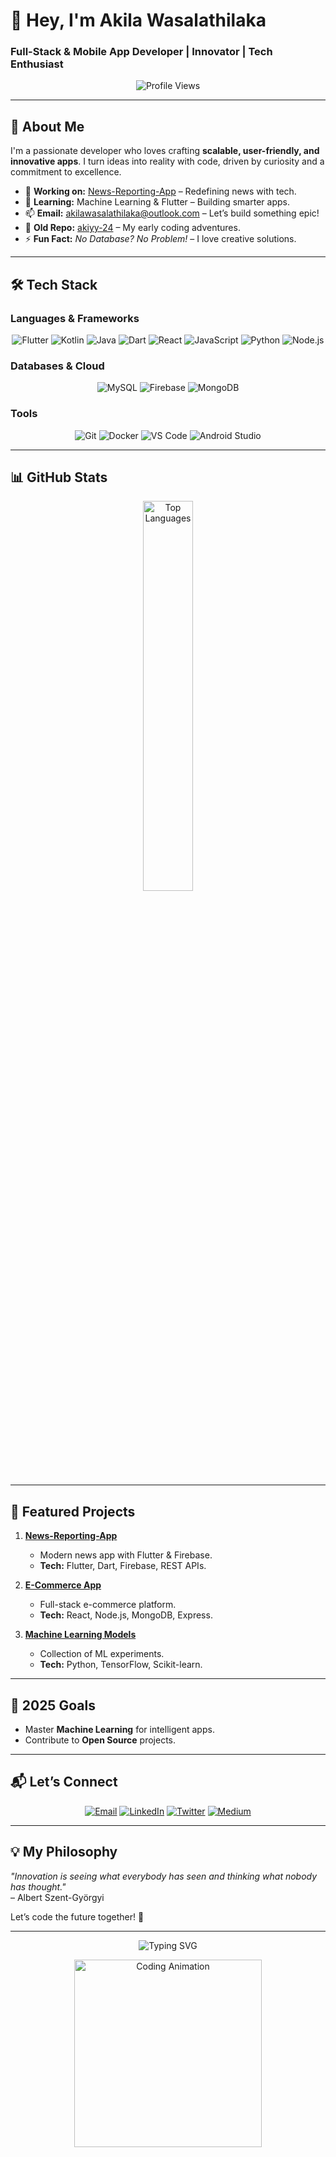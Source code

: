 # 👋 Hey, I'm **Akila Wasalathilaka**

### Full-Stack & Mobile App Developer | Innovator | Tech Enthusiast

<p align="center">
    <img src="https://komarev.com/ghpvc/?username=akila-wasalathilaka&label=Profile%20Views&color=ff6b6b&style=flat" alt="Profile Views" />
</p>

---

## 🚀 About Me

I'm a passionate developer who loves crafting **scalable, user-friendly, and innovative apps**. I turn ideas into reality with code, driven by curiosity and a commitment to excellence.

- 🔭 **Working on:** [News-Reporting-App](https://github.com/Akila-Wasalathilaka/News-reporting-app.git) – Redefining news with tech.  
- 🌱 **Learning:** Machine Learning & Flutter – Building smarter apps.  
- 📫 **Email:** [akilawasalathilaka@outlook.com](mailto:akilawasalathilaka@outlook.com) – Let’s build something epic!  
- 🔗 **Old Repo:** [akiyy-24](https://github.com/akiyy-24) – My early coding adventures.  
- ⚡ **Fun Fact:** *No Database? No Problem!* – I love creative solutions.

---

## 🛠️ Tech Stack

### Languages & Frameworks
<p align="center">
    <img src="https://img.shields.io/badge/Flutter-02569B?style=flat&logo=flutter&logoColor=white" alt="Flutter" />
    <img src="https://img.shields.io/badge/Kotlin-0095D5?style=flat&logo=kotlin&logoColor=white" alt="Kotlin" />
    <img src="https://img.shields.io/badge/Java-ED8B00?style=flat&logo=openjdk&logoColor=white" alt="Java" />
    <img src="https://img.shields.io/badge/Dart-0175C2?style=flat&logo=dart&logoColor=white" alt="Dart" />
    <img src="https://img.shields.io/badge/React-20232A?style=flat&logo=react&logoColor=61DAFB" alt="React" />
    <img src="https://img.shields.io/badge/JavaScript-F7DF1E?style=flat&logo=javascript&logoColor=black" alt="JavaScript" />
    <img src="https://img.shields.io/badge/Python-3776AB?style=flat&logo=python&logoColor=white" alt="Python" />
    <img src="https://img.shields.io/badge/Node.js-339933?style=flat&logo=node.js&logoColor=white" alt="Node.js" />
</p>

### Databases & Cloud
<p align="center">
    <img src="https://img.shields.io/badge/MySQL-4479A1?style=flat&logo=mysql&logoColor=white" alt="MySQL" />
    <img src="https://img.shields.io/badge/Firebase-FFCA28?style=flat&logo=firebase&logoColor=black" alt="Firebase" />
    <img src="https://img.shields.io/badge/MongoDB-47A248?style=flat&logo=mongodb&logoColor=white" alt="MongoDB" />
</p>

### Tools
<p align="center">
    <img src="https://img.shields.io/badge/Git-F05032?style=flat&logo=git&logoColor=white" alt="Git" />
    <img src="https://img.shields.io/badge/Docker-2496ED?style=flat&logo=docker&logoColor=white" alt="Docker" />
    <img src="https://img.shields.io/badge/VS_Code-007ACC?style=flat&logo=visual-studio-code&logoColor=white" alt="VS Code" />
    <img src="https://img.shields.io/badge/Android_Studio-3DDC84?style=flat&logo=android-studio&logoColor=white" alt="Android Studio" />
</p>

---

## 📊 GitHub Stats

<p align="center">
    <img src="https://github-readme-stats.vercel.app/api/top-langs/?username=akila-wasalathilaka&layout=compact&theme=dracula" alt="Top Languages" width="40%" />
</p>

---

## 🌟 Featured Projects

1. **[News-Reporting-App](https://github.com/Akila-Wasalathilaka/News-reporting-app.git)**  
   - Modern news app with Flutter & Firebase.  
   - **Tech:** Flutter, Dart, Firebase, REST APIs.

2. **[E-Commerce App](https://github.com/Akila-Wasalathilaka/E-Commerce-App)**  
   - Full-stack e-commerce platform.  
   - **Tech:** React, Node.js, MongoDB, Express.

3. **[Machine Learning Models](https://github.com/Akila-Wasalathilaka/ML-Projects)**  
   - Collection of ML experiments.  
   - **Tech:** Python, TensorFlow, Scikit-learn.

---

## 🎯 2025 Goals

- Master **Machine Learning** for intelligent apps.  
- Contribute to **Open Source** projects.  

---

## 📬 Let’s Connect

<p align="center">
    <a href="mailto:akilawasalathilaka@outlook.com"><img src="https://img.shields.io/badge/Email-0078D4?style=flat&logo=microsoft-outlook&logoColor=white" alt="Email" /></a>
    <a href="https://linkedin.com/in/akila-wasalathilaka" target="_blank"><img src="https://img.shields.io/badge/LinkedIn-0077B5?style=flat&logo=linkedin&logoColor=white" alt="LinkedIn" /></a>
    <a href="https://twitter.com/akila_wasala" target="_blank"><img src="https://img.shields.io/badge/Twitter-1DA1F2?style=flat&logo=twitter&logoColor=white" alt="Twitter" /></a>
    <a href="https://medium.com/@akilawasalathilaka" target="_blank"><img src="https://img.shields.io/badge/Medium-12100E?style=flat&logo=medium&logoColor=white" alt="Medium" /></a>
</p>

---

## 💡 My Philosophy

*"Innovation is seeing what everybody has seen and thinking what nobody has thought."*  
– Albert Szent-Györgyi

Let’s code the future together! 🚀

---

<p align="center">
    <img src="https://readme-typing-svg.demolab.com?font=Fira+Code&size=20&duration=3000&pause=1000&color=FF6B6B&center=true&vCenter=true&width=500&lines=Code.+Create.+Innovate.;Building+the+future%2C+one+line+at+a+time." alt="Typing SVG" />
</p>

<p align="center">
    <img src="https://github.com/akila-wasalathilaka/akila-wasalathilaka/blob/main/icons/coding.gif" alt="Coding Animation" width="300" />
</p>
